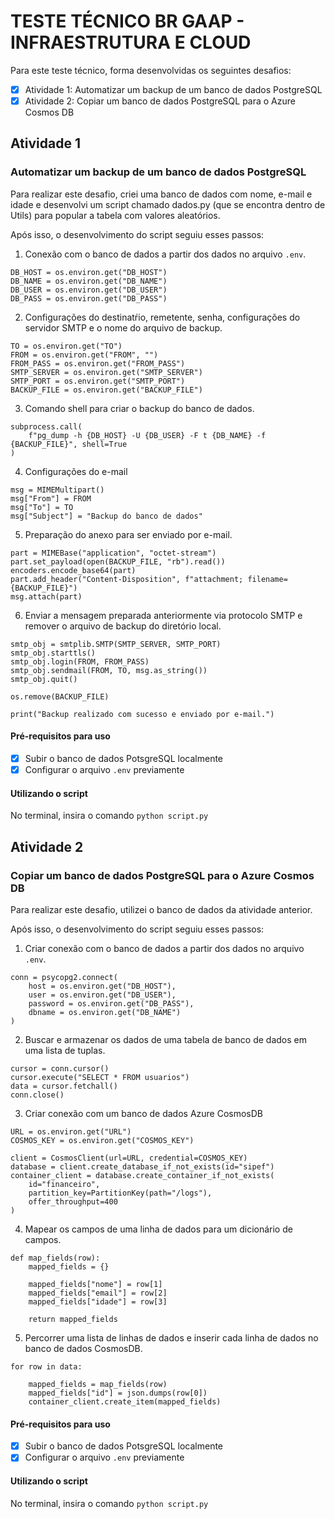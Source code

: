 # TESTE TÉCNICO BR GAAP - INFRAESTRUTURA E CLOUD

Para este teste técnico, forma desenvolvidas os seguintes desafios:

- [x] Atividade 1: Automatizar um backup de um banco de dados PostgreSQL  
- [x] Atividade 2: Copiar um banco de dados PostgreSQL para o Azure Cosmos DB

## Atividade 1  
### Automatizar um backup de um banco de dados PostgreSQL 

Para realizar este desafio, criei uma banco de dados com nome, e-mail e idade e desenvolvi um script chamado dados.py (que se encontra dentro de Utils) para popular a tabela com valores aleatórios. 

Após isso, o desenvolvimento do script seguiu esses passos:

1. Conexão com o banco de dados a partir dos dados no arquivo `.env`.
```
DB_HOST = os.environ.get("DB_HOST")
DB_NAME = os.environ.get("DB_NAME")
DB_USER = os.environ.get("DB_USER")
DB_PASS = os.environ.get("DB_PASS")
```
2. Configurações do destinatŕio, remetente, senha, configurações do servidor SMTP e o nome do arquivo de backup.
```
TO = os.environ.get("TO")
FROM = os.environ.get("FROM", "")
FROM_PASS = os.environ.get("FROM_PASS")
SMTP_SERVER = os.environ.get("SMTP_SERVER")
SMTP_PORT = os.environ.get("SMTP_PORT")
BACKUP_FILE = os.environ.get("BACKUP_FILE")
```
3. Comando shell para criar o backup do banco de dados.
```
subprocess.call(
    f"pg_dump -h {DB_HOST} -U {DB_USER} -F t {DB_NAME} -f {BACKUP_FILE}", shell=True
)
```
4. Configurações do e-mail
```
msg = MIMEMultipart()
msg["From"] = FROM
msg["To"] = TO
msg["Subject"] = "Backup do banco de dados"
```
5. Preparação do anexo para ser enviado por e-mail.
```
part = MIMEBase("application", "octet-stream")
part.set_payload(open(BACKUP_FILE, "rb").read())
encoders.encode_base64(part)
part.add_header("Content-Disposition", f"attachment; filename={BACKUP_FILE}")
msg.attach(part)
```
6. Enviar a mensagem preparada anteriormente via protocolo SMTP e remover o arquivo de backup do diretório local.
```
smtp_obj = smtplib.SMTP(SMTP_SERVER, SMTP_PORT)
smtp_obj.starttls()
smtp_obj.login(FROM, FROM_PASS)
smtp_obj.sendmail(FROM, TO, msg.as_string())
smtp_obj.quit()

os.remove(BACKUP_FILE)

print("Backup realizado com sucesso e enviado por e-mail.")
```

#### Pré-requisitos para uso

- [x] Subir o banco de dados PotsgreSQL localmente
- [x] Configurar o arquivo `.env` previamente

#### Utilizando o script

No terminal, insira o comando `python script.py`


## Atividade 2
### Copiar um banco de dados PostgreSQL para o Azure Cosmos DB

Para realizar este desafio, utilizei o banco de dados da atividade anterior.

Após isso, o desenvolvimento do script seguiu esses passos:

1. Criar conexão com o banco de dados a partir dos dados no arquivo `.env`.
```
conn = psycopg2.connect(
    host = os.environ.get("DB_HOST"),
    user = os.environ.get("DB_USER"),
    password = os.environ.get("DB_PASS"),
    dbname = os.environ.get("DB_NAME")
)
```
2. Buscar e armazenar os dados de uma tabela de banco de dados em uma lista de tuplas.
```
cursor = conn.cursor()
cursor.execute("SELECT * FROM usuarios")
data = cursor.fetchall()
conn.close()
```
3. Criar conexão com um banco de dados Azure CosmosDB
```
URL = os.environ.get("URL")
COSMOS_KEY = os.environ.get("COSMOS_KEY")

client = CosmosClient(url=URL, credential=COSMOS_KEY)
database = client.create_database_if_not_exists(id="sipef")
container_client = database.create_container_if_not_exists(
    id="financeiro", 
    partition_key=PartitionKey(path="/logs"), 
    offer_throughput=400
)
```
4. Mapear os campos de uma linha de dados para um dicionário de campos.
```
def map_fields(row):
    mapped_fields = {}
    
    mapped_fields["nome"] = row[1]
    mapped_fields["email"] = row[2]
    mapped_fields["idade"] = row[3]
    
    return mapped_fields
```
5. Percorrer uma lista de linhas de dados e inserir cada linha de dados no banco de dados CosmosDB.
```
for row in data:
    
    mapped_fields = map_fields(row)
    mapped_fields["id"] = json.dumps(row[0])
    container_client.create_item(mapped_fields)
```

#### Pré-requisitos para uso

- [x] Subir o banco de dados PotsgreSQL localmente
- [x] Configurar o arquivo `.env` previamente

#### Utilizando o script

No terminal, insira o comando `python script.py`